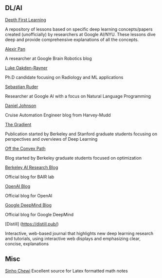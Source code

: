 ## DL/AI

[Depth First Learning](https://www.depthfirstlearning.com/)

A repository of lessons based on specific deep learning concepts/papers created (unofficially) by researchers at Google AI/NYU. These lessons dive deep and provide comprehensive explanations of all the concepts.

[Alexir Pan](https://www.alexirpan.com/)

A researcher at Google Brain Robotics blog

[Luke Oakden-Rayner](https://lukeoakdenrayner.wordpress.com/)

Ph.D candidate focusing on Radiology and ML applications

[Sebastian Ruder](http://ruder.io/)

Researcher at Google AI with a focus on Natural Language Programming

[Daniel Johnson](http://www.hexahedria.com/)

Cruise Automation Engineer blog from Harvey-Mudd

[The Gradient](https://thegradient.pub/)

Publication started by Berkeley and Stanford graduate students focusing on perspectives and overviews of Deep Learning

[Off the Convex Path](https://www.offconvex.org/about/)

Blog started by Berkeley graduate students focused on optimization

[Berkeley AI Research Blog](https://bair.berkeley.edu/blog/)

Official blog for BAIR lab

[OpenAI Blog](https://openai.com/blog/)

Official blog for OpenAI

[Google DeepMind Blog](https://deepmind.com/blog/)

Official blog for Google DeepMind

[Distill] (https://distill.pub/)

Interactive, web-based journal that highlights new deep learning research and tutorials, using interactive web displays and emphasizing clear, concise, explanations

## Misc

[Sinho Chewi](https://chewisinho.github.io/) Excellent source for Latex formatted math notes

